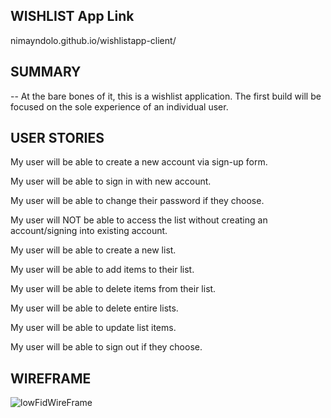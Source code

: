 ## WISHLIST App Link

nimayndolo.github.io/wishlistapp-client/

## SUMMARY

-- At the bare bones of it, this is a wishlist application. The first build will be focused on the sole experience of an individual user.

## USER STORIES

My user will be able to create a new account via sign-up form.

My user will be able to sign in with new account.

My user will be able to change their password if they choose.

My user will NOT be able to access the list without creating an account/signing into existing account.

My user will be able to create a new list.

My user will be able to add items to their list.

My user will be able to delete items from their list.

My user will be able to delete entire lists.

My user will be able to update list items.

My user will be able to sign out if they choose.


## WIREFRAME

![lowFidWireFrame](https://user-images.githubusercontent.com/15839929/117576184-db02e780-b0b2-11eb-8a00-7a647bfaa9c0.png)

